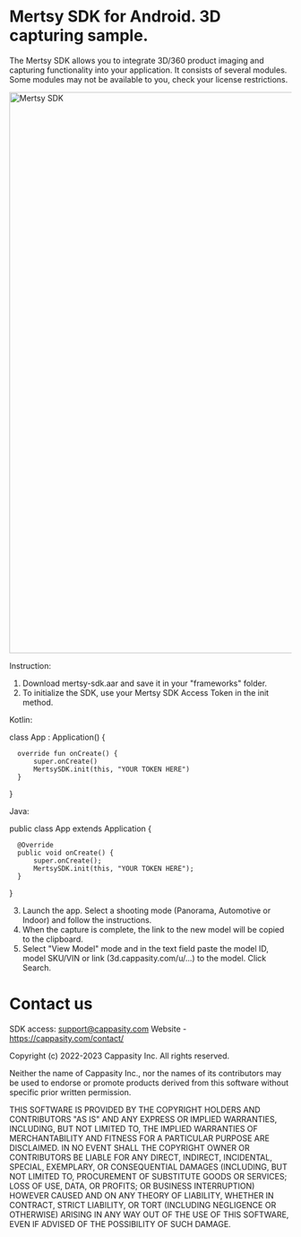 # Mertsy SDK for Android. 3D capturing sample.

The Mertsy SDK allows you to integrate 3D/360 product imaging and capturing functionality into your application. It consists of several modules. Some modules may not be available to you, check your license restrictions.

<img src="https://cappasity.com/wp-content/uploads/2022/07/MertsySDK-scaled.jpg" alt="Mertsy SDK" style="width:1000px;"/>

Instruction:

1. Download mertsy-sdk.aar and save it in your "frameworks" folder.
2. To initialize the SDK, use your Mertsy SDK Access Token in the init method.

Kotlin:

  class App : Application() {

      override fun onCreate() {
          super.onCreate()
          MertsySDK.init(this, "YOUR TOKEN HERE")
      }
  }
  
Java:

  public class App extends Application {

      @Override
      public void onCreate() {
          super.onCreate();
          MertsySDK.init(this, "YOUR TOKEN HERE");
      }
  }

3. Launch the app. Select a shooting mode (Panorama, Automotive or Indoor) and follow the instructions.
4. When the capture is complete, the link to the new model will be copied to the clipboard.
5. Select "View Model" mode and in the text field paste the model ID, model SKU/VIN or link (3d.cappasity.com/u/...) to the model. Click Search.

# Contact us

SDK access: support@cappasity.com
Website - https://cappasity.com/contact/

Copyright (c) 2022-2023 Cappasity Inc. All rights reserved.

Neither the name of Cappasity Inc., nor the names of its contributors may be used to endorse or promote products derived from this software without specific prior written permission.

THIS SOFTWARE IS PROVIDED BY THE COPYRIGHT HOLDERS AND CONTRIBUTORS "AS IS" AND ANY EXPRESS OR IMPLIED WARRANTIES, INCLUDING, BUT NOT LIMITED TO, THE IMPLIED WARRANTIES OF MERCHANTABILITY AND FITNESS FOR A PARTICULAR PURPOSE ARE DISCLAIMED. IN NO EVENT SHALL THE COPYRIGHT OWNER OR CONTRIBUTORS BE LIABLE FOR ANY DIRECT, INDIRECT, INCIDENTAL, SPECIAL, EXEMPLARY, OR CONSEQUENTIAL DAMAGES (INCLUDING, BUT NOT LIMITED TO, PROCUREMENT OF SUBSTITUTE GOODS OR SERVICES; LOSS OF USE, DATA, OR PROFITS; OR BUSINESS INTERRUPTION) HOWEVER CAUSED AND ON ANY THEORY OF LIABILITY, WHETHER IN CONTRACT, STRICT LIABILITY, OR TORT (INCLUDING NEGLIGENCE OR OTHERWISE) ARISING IN ANY WAY OUT OF THE USE OF THIS SOFTWARE, EVEN IF ADVISED OF THE POSSIBILITY OF SUCH DAMAGE.



